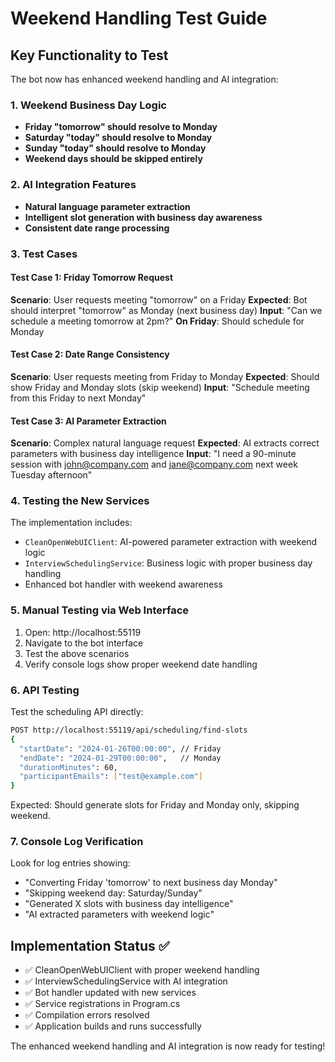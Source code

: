 # Weekend Handling Test Guide

## Key Functionality to Test

The bot now has enhanced weekend handling and AI integration:

### 1. Weekend Business Day Logic
- **Friday "tomorrow" should resolve to Monday**
- **Saturday "today" should resolve to Monday** 
- **Sunday "today" should resolve to Monday**
- **Weekend days should be skipped entirely**

### 2. AI Integration Features
- **Natural language parameter extraction**
- **Intelligent slot generation with business day awareness**
- **Consistent date range processing**

### 3. Test Cases

#### Test Case 1: Friday Tomorrow Request
**Scenario**: User requests meeting "tomorrow" on a Friday
**Expected**: Bot should interpret "tomorrow" as Monday (next business day)
**Input**: "Can we schedule a meeting tomorrow at 2pm?"
**On Friday**: Should schedule for Monday

#### Test Case 2: Date Range Consistency  
**Scenario**: User requests meeting from Friday to Monday
**Expected**: Should show Friday and Monday slots (skip weekend)
**Input**: "Schedule meeting from this Friday to next Monday"

#### Test Case 3: AI Parameter Extraction
**Scenario**: Complex natural language request
**Expected**: AI extracts correct parameters with business day intelligence
**Input**: "I need a 90-minute session with john@company.com and jane@company.com next week Tuesday afternoon"

### 4. Testing the New Services

The implementation includes:
- `CleanOpenWebUIClient`: AI-powered parameter extraction with weekend logic
- `InterviewSchedulingService`: Business logic with proper business day handling  
- Enhanced bot handler with weekend awareness

### 5. Manual Testing via Web Interface

1. Open: http://localhost:55119
2. Navigate to the bot interface
3. Test the above scenarios
4. Verify console logs show proper weekend date handling

### 6. API Testing

Test the scheduling API directly:
```bash
POST http://localhost:55119/api/scheduling/find-slots
{
  "startDate": "2024-01-26T00:00:00", // Friday
  "endDate": "2024-01-29T00:00:00",   // Monday  
  "durationMinutes": 60,
  "participantEmails": ["test@example.com"]
}
```

Expected: Should generate slots for Friday and Monday only, skipping weekend.

### 7. Console Log Verification

Look for log entries showing:
- "Converting Friday 'tomorrow' to next business day Monday"
- "Skipping weekend day: Saturday/Sunday"
- "Generated X slots with business day intelligence"
- "AI extracted parameters with weekend logic"

## Implementation Status ✅

- ✅ CleanOpenWebUIClient with proper weekend handling
- ✅ InterviewSchedulingService with AI integration  
- ✅ Bot handler updated with new services
- ✅ Service registrations in Program.cs
- ✅ Compilation errors resolved
- ✅ Application builds and runs successfully

The enhanced weekend handling and AI integration is now ready for testing!
